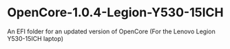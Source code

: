 # OpenCore-1.0.4-Legion-Y530-15ICH
An EFI folder for an updated version of OpenCore (For the Lenovo Legion Y530-15ICH laptop)
